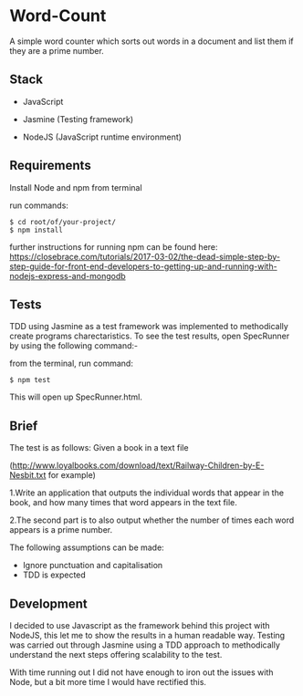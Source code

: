 # Word-Count

A simple word counter which sorts out words in a document and list them if they are a prime number.

## Stack

* JavaScript

* Jasmine (Testing framework)

* NodeJS (JavaScript runtime environment)

## Requirements
Install Node and npm from terminal

run commands:

```
$ cd root/of/your-project/
$ npm install

```

further instructions for running npm can be found here: https://closebrace.com/tutorials/2017-03-02/the-dead-simple-step-by-step-guide-for-front-end-developers-to-getting-up-and-running-with-nodejs-express-and-mongodb

## Tests

TDD using Jasmine as a test framework was implemented to methodically create programs charectaristics. To see the test results, open SpecRunner by using the following command:-

from the terminal, run command:
```
$ npm test
```

This will open up SpecRunner.html.


## Brief

 The test is as follows: Given a book in a text file

 (http://www.loyalbooks.com/download/text/Railway-Children-by-E-Nesbit.txt for example)

 1.Write an application that outputs the individual words that appear in the book, and how many times that word appears in the text file.

 2.The second part is to also output whether the number of times each word appears is a prime number.

 The following assumptions can be made:
 * Ignore punctuation and capitalisation
 * TDD is expected


## Development

I decided to use Javascript as the framework behind this project with NodeJS, this let me to show the results in a   human readable way. Testing was carried out through Jasmine using a TDD approach to methodically understand the next steps offering scalability to the test.

With time running out I did not have enough to iron out the issues with Node, but a bit more time I would have rectified this.
